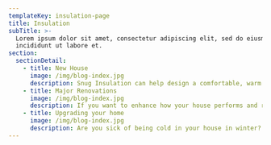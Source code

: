 ```yaml
---
templateKey: insulation-page
title: Insulation
subTitle: >-
  Lorem ipsum dolor sit amet, consectetur adipiscing elit, sed do eiusmod tempor
  incididunt ut labore et.
section:
  sectionDetail:
    - title: New House
      image: /img/blog-index.jpg
      description: Snug Insulation can help design a comfortable, warm and healthy home that will meet your goals and lifestyle expectations all year round. The choice of building materials & systems at time of construction is crucial - Choose wisley and big energy savings can be locked in for the lifetime of the property, saving thousands of dollars and creating a healthy environment for all of the occupants.
    - title: Major Renovations
      image: /img/blog-index.jpg
      description: If you want to enhance how your house performs and reduce your power bill, please think about Snug Insulation. We can help you to achieve your goals when building your dream home. Certain crucial energy saving improvements such as Wall insulation can only be done cost effectively during renovations so dont miss this opportunity.
    - title: Upgrading your home
      image: /img/blog-index.jpg
      description: Are you sick of being cold in your house in winter? Are you feeling too hot in summer? Does your energy bill disturb you? Talk to Snug Insulation about to the right Product options to upgrade your house and make it comfortable and economical to run.
---
```

